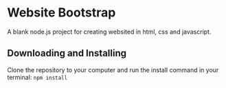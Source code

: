 # Website Bootstrap
A blank node.js project for creating websited in html, css and javascript.

## Downloading and Installing

Clone the repository to your computer and run the install command in your terminal:
``npm install`` 
